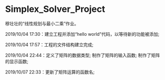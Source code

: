 # Simplex_Solver_Project
 穆壮壮的“线性规划与最小二乘”作业。

2019/10/04 17:30：建立工程并添加“hello world”代码，以等待新的功能被添加;

2019/10/04 17:57：工程的文件结构建立完成;

2019/10/04 22:44：定义了矩阵的数据类型; 制作了矩阵的输入函数; 制作了矩阵的显示函数;

2019/10/07 22:33：更新了矩阵运算的函数名;